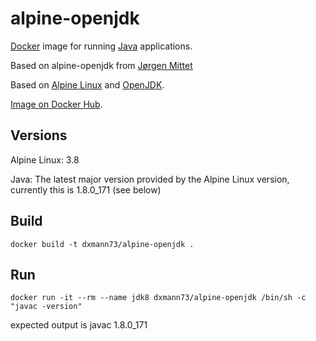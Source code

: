 alpine-openjdk
==============

[Docker](https://www.docker.com/) image for running [Java](https://www.java.com/) applications. 

Based on alpine-openjdk from [Jørgen Mittet](https://github.com/njmittet/alpine-openjdk)

Based on [Alpine Linux](http://alpinelinux.org/) and [OpenJDK](http://openjdk.java.net/).

[Image on Docker Hub](https://hub.docker.com/r/dxmann73/alpine-openjdk/).

Versions
--------
Alpine Linux: 3.8

Java: The latest major version provided by the Alpine Linux version, currently this is 1.8.0_171 (see below)

Build
--------
```
docker build -t dxmann73/alpine-openjdk .
```

Run
--------
```
docker run -it --rm --name jdk8 dxmann73/alpine-openjdk /bin/sh -c "javac -version"
```
expected output is javac 1.8.0_171